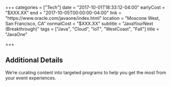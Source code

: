 +++
categories = ["Tech"]
date = "2017-10-01T18:33:12-04:00"
earlyCost = "$XXX.XX"
end = "2017-10-05T00:00:00-04:00"
link = "https://www.oracle.com/javaone/index.html"
location = "Moscone West, San Francisco, CA"
normalCost = "$XXX.XX"
subtitle = "JavaYourNext (Breakthrough)"
tags = ["Java", "Cloud", "IoT", "WestCoast", "Fall"]
title = "JavaOne"

+++
<!--more-->

## Additional Details

We’re curating content into targeted programs to help you get the most from your event experiences.